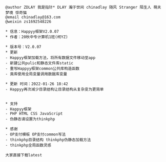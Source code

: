     @author ZDLAY 我是指针* DLAY 瀚于世间 chinadlay 随风 Stranger 陌生人 萌夫 梦境 惊奇猫
    @email chinadlay@163.com
    @weixin zs1692548226

    * 信息：Happyy框架V2.0.07
    * 作者：20秋中专计算机1班(柯YZ)

    * 版本号：V2.0.07
    * 更新
    - Happyy框架加载方法，将所有数据文件移动至app
    - 新建公共pulic和静态文件库static
    - 重写Happyy框架common公共库构造函数
    - 类库使用全局变量调用数据库变量

    * 更新 时间：2022-01-26 18:42
    - Happyy再次减少目录结构让目录结构从复杂变为更简单
    
    
    * 支持
    - Happyy框架
    - PHP HTML CSS JavaScript
    - 伪静态请设置为thinkphp
    
    * 感谢
    - OP支付模板 OP支付common写法
    - thinkphp目录结构 thinkphp伪静态加载方法
    - thinkphp全局函数灵感
    
    大家直接下载latest
